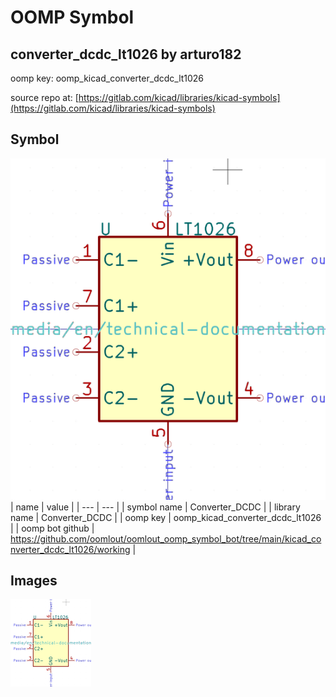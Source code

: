 # OOMP Symbol  
## converter_dcdc_lt1026  by arturo182  
  
oomp key: oomp_kicad_converter_dcdc_lt1026  
  
source repo at: [https://gitlab.com/kicad/libraries/kicad-symbols](https://gitlab.com/kicad/libraries/kicad-symbols)  
## Symbol  
  
[![working.png](working_600.png)](working.png)  
| name | value | 
| --- | --- | 
| symbol name | Converter_DCDC | 
| library name | Converter_DCDC | 
| oomp key | oomp_kicad_converter_dcdc_lt1026 | 
| oomp bot github | https://github.com/oomlout/oomlout_oomp_symbol_bot/tree/main/kicad_converter_dcdc_lt1026/working | 
## Images  
  
[![working.png](working_140.png)](working.png)  
